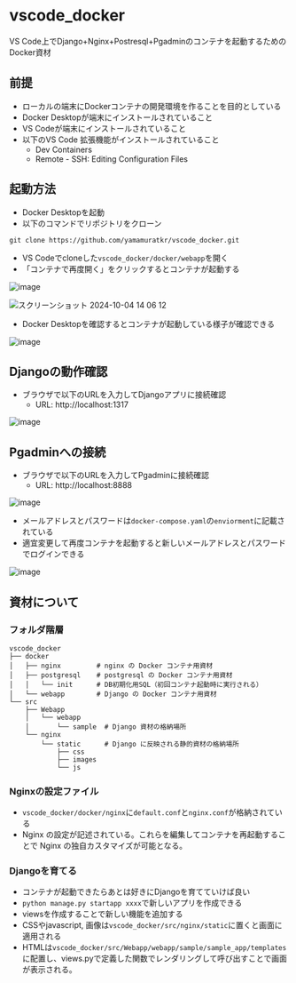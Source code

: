 # vscode_docker
VS Code上でDjango+Nginx+Postresql+Pgadminのコンテナを起動するためのDocker資材

## 前提
- ローカルの端末にDockerコンテナの開発環境を作ることを目的としている
- Docker Desktopが端末にインストールされていること
- VS Codeが端末にインストールされていること
- 以下のVS Code 拡張機能がインストールされていること
  - Dev Containers
  - Remote - SSH: Editing Configuration Files

## 起動方法
- Docker Desktopを起動
- 以下のコマンドでリポジトリをクローン
```
git clone https://github.com/yamamuratkr/vscode_docker.git
```
- VS Codeでcloneした`vscode_docker/docker/webapp`を開く
- 「コンテナで再度開く」をクリックするとコンテナが起動する

![image](https://github.com/user-attachments/assets/af3de7e8-5aa4-4527-95c8-91bcc09cb3c2)

![スクリーンショット 2024-10-04 14 06 12](https://github.com/user-attachments/assets/66a44400-2242-4670-8442-be34e78cab94)

- Docker Desktopを確認するとコンテナが起動している様子が確認できる

![image](https://github.com/user-attachments/assets/35bfdb60-6508-42c4-83ad-97094262539c)

## Djangoの動作確認
- ブラウザで以下のURLを入力してDjangoアプリに接続確認
  - URL: http://localhost:1317

![image](https://github.com/user-attachments/assets/183fbc34-0e9e-4075-be2d-cc365200e97d)

## Pgadminへの接続
- ブラウザで以下のURLを入力してPgadminに接続確認
  - URL: http://localhost:8888

![image](https://github.com/user-attachments/assets/87e66625-75ea-4fda-ba42-b3726bb7614b)

- メールアドレスとパスワードは`docker-compose.yaml`の`enviorment`に記載されている
- 適宜変更して再度コンテナを起動すると新しいメールアドレスとパスワードでログインできる

![image](https://github.com/user-attachments/assets/e8653eea-4d07-459a-805d-b8424e57e707)

## 資材について
### フォルダ階層
```
vscode_docker
├── docker
│   ├── nginx         # nginx の Docker コンテナ用資材
│   ├── postgresql    # postgresql の Docker コンテナ用資材
│   │   └── init      # DB初期化用SQL（初回コンテナ起動時に実行される）
│   └── webapp        # Django の Docker コンテナ用資材
└── src
    ├── Webapp
    │   └── webapp
    │       └── sample  # Django 資材の格納場所
    └── nginx
        └── static      # Django に反映される静的資材の格納場所
            ├── css
            ├── images
            └── js      
```

### Nginxの設定ファイル
- `vscode_docker/docker/nginx`に`default.conf`と`nginx.conf`が格納されている
- Nginx の設定が記述されている。これらを編集してコンテナを再起動することで Nginx の独自カスタマイズが可能となる。

### Djangoを育てる
- コンテナが起動できたらあとは好きにDjangoを育てていけば良い
- `python manage.py startapp xxxx`で新しいアプリを作成できる
- viewsを作成することで新しい機能を追加する
- CSSやjavascript, 画像は`vscode_docker/src/nginx/static`に置くと画面に適用される
- HTMLは`vscode_docker/src/Webapp/webapp/sample/sample_app/templates`に配置し、views.pyで定義した関数でレンダリングして呼び出すことで画面が表示される。